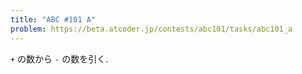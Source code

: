 ```yaml
---
title: "ABC #101 A"
problem: https://beta.atcoder.jp/contests/abc101/tasks/abc101_a
---
```

`+` の数から `-` の数を引く.
